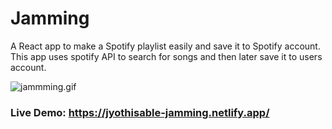 # Jamming
A React app to make a Spotify playlist easily and save it to Spotify account. This app uses spotify API to search for songs and then later save it to users account.

![jammming.gif](/assets/jammming.gif.gif)

### Live Demo: https://jyothisable-jamming.netlify.app/
